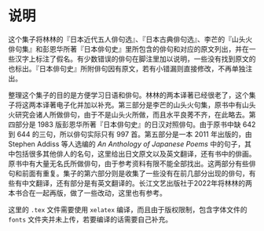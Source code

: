 # 说明

这个集子将林林的『日本近代五人俳句选』、『日本古典俳句选』、李芒的『山头火俳句集』和彭恩华所著『日本俳句史』里所包含的俳句和对应的原文列出，并在一些汉字上标注了假名。有少数错误的俳句在脚注里加以说明，一些没有找到原文的也标出。『日本俳句史』所附俳句因有原文，若有小错漏则直接修改，不再单独注出。

整理这个集子的目的是方便学习日语和俳句。林林的两本译著已经很老了，这个集子将这两本译著电子化并加以补充。第三部分是李芒的山头火句集，原书中有山头火研究会诸人所做俳句，由于不是山头火所做，而且水平良莠不齐，在此略去。第四部分是 1983 版彭恩华所著『日本俳句史』的日汉对照俳句。由于原书中缺 642 到 644 的三句，所以俳句实际只有 997 首。第五部分是一本 2011 年出版的，由 Stephen Addiss 等人选编的 *An Anthology of Japanese Poems* 中的句子，其中包括很多其他俳人的名句，这里给出日文原文以及英文翻译，还有书中的俳画。原书中有大量无名氏所做俳句，由于参考资料有限不能全部找出。这两部分有些俳句和前面有重复。集子的第六部分则是收集了一些没有在前几部分出现的俳句，有些有中文翻译，还有部分是有英文翻译的。长江文艺出版社于2022年将林林的两本书合在一起再版，做了一些改动，这里也有参考。

这里的 `.tex` 文件需要使用 `xelatex` 编译，而且由于版权限制，包含字体文件的 `fonts` 文件夹并未上传，若要编译的话需要自己补充。
